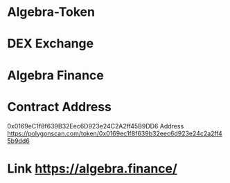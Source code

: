 # Algebra-Token




# DEX Exchange 

# Algebra Finance

# Contract Address 

0x0169eC1f8f639B32Eec6D923e24C2A2ff45B9DD6 Address 
https://polygonscan.com/token/0x0169ec1f8f639b32eec6d923e24c2a2ff45b9dd6

# Link https://algebra.finance/

# 
